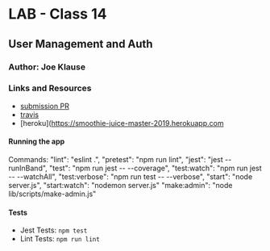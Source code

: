 # LAB - Class 14

## User Management and Auth

### Author: Joe Klause

### Links and Resources
* [submission PR](https://github.com/josephklause-401-advanced-javascript/management-auth-smoothies/pull/2)
* [travis](https://travis-ci.com/josephklause-401-advanced-javascript/management-auth-smoothies/)
* [heroku](https://smoothie-juice-master-2019.herokuapp.com


#### Running the app
Commands:
    "lint": "eslint .",
    "pretest": "npm run lint",
    "jest": "jest --runInBand",
    "test": "npm run jest -- --coverage",
    "test:watch": "npm run jest -- --watchAll",
    "test:verbose": "npm run test -- --verbose",
    "start": "node server.js",
    "start:watch": "nodemon server.js"
     "make:admin": "node lib/scripts/make-admin.js"

#### Tests
* Jest Tests: `npm test`
* Lint Tests: `npm run lint`
